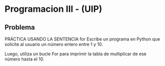 # Programacion III - (UIP)

## Problema

PRÁCTICA USANDO LA SENTENCIA for
Escribe un programa en Python que solicite al usuario un número entero entre 1 y 10. 

Luego, utiliza un bucle For para imprimir la tabla de multiplicar de ese número hasta el 10.